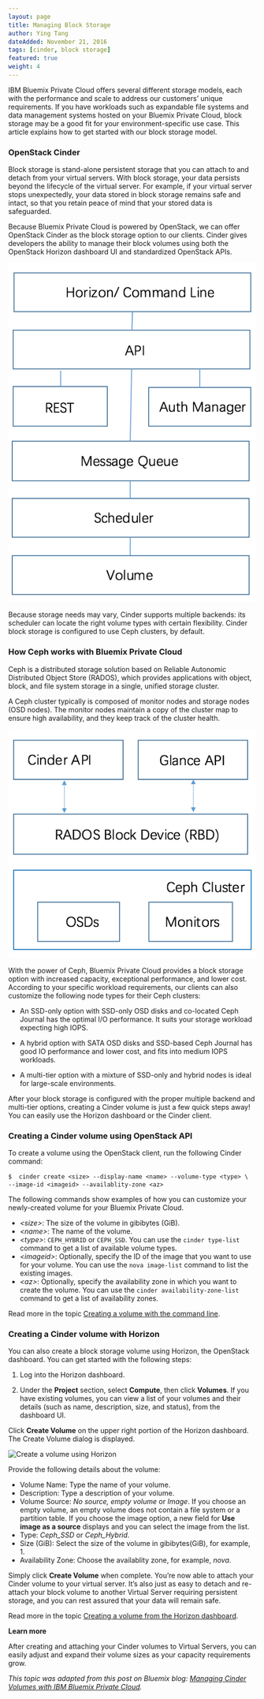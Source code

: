 ```yaml
---
layout: page
title: Managing Block Storage
author: Ying Tang
dateAdded: November 21, 2016
tags: [cinder, block storage]
featured: true
weight: 4
---
```


IBM Bluemix Private Cloud offers several different storage models, each with the performance and scale to address our customers’ unique requirements. If you have workloads such as expandable file systems and data management systems hosted on your Bluemix Private Cloud, block storage may be a good fit for your environment-specific use case. This article explains how to get started with our block storage model.

### OpenStack Cinder

Block storage is stand-alone persistent storage that you can attach to and detach from your virtual servers. With block storage, your data persists beyond the lifecycle of the virtual server. For example, if your virtual server stops unexpectedly, your data stored in block storage remains safe and intact, so that you retain peace of mind that your stored data is safeguarded.

Because Bluemix Private Cloud is powered by OpenStack, we can offer OpenStack Cinder as the block storage option to our clients. Cinder gives developers the ability to manage their block volumes using both the OpenStack Horizon dashboard UI and standardized OpenStack APIs.

![Cinder architecture](Cinder_Architecture.png)

Because storage needs may vary, Cinder supports multiple backends: its scheduler can locate the right volume types with certain flexibility. Cinder block storage is configured to use Ceph clusters, by default.

### How Ceph works with Bluemix Private Cloud

Ceph is a distributed storage solution based on Reliable Autonomic Distributed Object Store (RADOS), which provides applications with object, block, and file system storage in a single, unified storage cluster. 

A Ceph cluster typically is composed of monitor nodes and storage nodes (OSD nodes). The monitor nodes maintain a copy of the cluster map to ensure high availability, and they keep track of the cluster health.

![Ceph architecture](Ceph_Architecture.png)

With the power of Ceph, Bluemix Private Cloud provides a block storage option with increased capacity, exceptional performance, and lower cost. According to your specific workload requirements, our clients can also customize the following node types for their Ceph clusters:

 * An SSD-only option with SSD-only OSD disks and co-located Ceph Journal has the optimal I/O performance. It suits your storage workload expecting high IOPS.
 
 * A hybrid option with SATA OSD disks and SSD-based Ceph Journal has good IO performance and lower cost, and fits into medium IOPS workloads.
 
 * A multi-tier option with a mixture of SSD-only and hybrid nodes is ideal for large-scale environments.

After your block storage is configured with the proper multiple backend and multi-tier options, creating a Cinder volume is just a few quick steps away! You can easily use the Horizon dashboard or the Cinder client.

### Creating a Cinder volume using OpenStack API

To create a volume using the OpenStack client, run the following Cinder command:

```
$  cinder create <size> --display-name <name> --volume-type <type> \
--image-id <imageid> --availablity-zone <az>
```

The following commands show examples of how you can customize your newly-created volume for your Bluemix Private Cloud.

* *\<size>*: The size of the volume in gibibytes (GiB).     
* *\<name>*: The name of the volume.
* *\<type>*: `CEPH_HYBRID` or `CEPH_SSD`. You can use the `cinder type-list` command to get a list of available volume types. 
* *\<imageid>*: Optionally, specify the ID of the image that you want to use for your volume. You can use the `nova image-list` command to list the existing images. 
* *\<az>*: Optionally, specify the availability zone in which you want to create the volume. You can use the `cinder availability-zone-list` command to get a list of availability zones. 

Read more in the topic [Creating a volume with the command line](http://ibm-blue-box-help.github.io/help-documentation/cinder/cli-create-volume/).


### Creating a Cinder volume with Horizon

You can also create a block storage volume using Horizon, the OpenStack dashboard. You can get started with the following steps:

1. Log into the Horizon dashboard.
    
2. Under the **Project** section, select **Compute**, then click **Volumes**. If you have existing volumes, you can view a list of your volumes and their details (such as name, description, size, and status), from the dashboard UI.

Click **Create Volume** on the upper right portion of the Horizon dashboard. The Create Volume dialog is displayed.

![Create a volume using Horizon](https://www.ibm.com/blogs/bluemix/wp-content/uploads/2016/10/create_volume-800x706.png)

Provide the following details about the volume:

* Volume Name: Type the name of your volume.
* Description: Type a description of your volume.
* Volume Source: *No source, empty volume* or *Image*. If you choose an empty volume, an empty volume does not contain a file system or a partition table. If you choose the image option, a new field for **Use image as a source** displays and you can select the image from the list.
* Type: *Ceph_SSD* or *Ceph_Hybrid*. 
* Size (GiB): Select the size of the volume in gibibytes(GiB), for example, 1. 
* Availability Zone: Choose the availablity zone, for example, *nova*. 

Simply click **Create Volume** when complete. You’re now able to attach your Cinder volume to your virtual server. It’s also just as easy to detach and re-attach your block volume to another Virtual Server requiring persistent storage, and you can rest assured that your data will remain safe.

Read more in the topic [Creating a volume from the Horizon dashboard](http://ibm-blue-box-help.github.io/help-documentation/horizon/create-volume-from-horizon/).

**Learn more**

After creating and attaching your Cinder volumes to Virtual Servers, you can easily adjust and expand their volume sizes as your capacity requirements grow. 



*This topic was adapted from this post on Bluemix blog: [Managing Cinder Volumes with IBM Bluemix Private Cloud](https://www.ibm.com/blogs/bluemix/2016/11/managing-cinder-volumes-ibm-bluemix-private-cloud/).*
